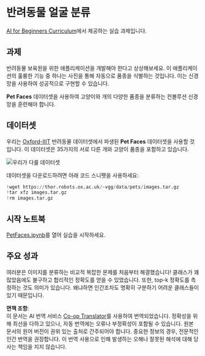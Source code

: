<!--
CO_OP_TRANSLATOR_METADATA:
{
  "original_hash": "f3d2cee9cb3c52160419e560c57a690e",
  "translation_date": "2025-08-24T21:30:23+00:00",
  "source_file": "lessons/4-ComputerVision/07-ConvNets/lab/README.md",
  "language_code": "ko"
}
-->
# 반려동물 얼굴 분류

[AI for Beginners Curriculum](https://github.com/microsoft/ai-for-beginners)에서 제공하는 실습 과제입니다.

## 과제

반려동물 보육원을 위한 애플리케이션을 개발해야 한다고 상상해보세요. 이 애플리케이션의 훌륭한 기능 중 하나는 사진을 통해 자동으로 품종을 식별하는 것입니다. 이는 신경망을 사용하여 성공적으로 구현할 수 있습니다.

**Pet Faces** 데이터셋을 사용하여 고양이와 개의 다양한 품종을 분류하는 컨볼루션 신경망을 훈련해야 합니다.

## 데이터셋

우리는 [Oxford-IIIT](https://www.robots.ox.ac.uk/~vgg/data/pets/) 반려동물 데이터셋에서 파생된 **Pet Faces** 데이터셋을 사용할 것입니다. 이 데이터셋은 35가지의 서로 다른 개와 고양이 품종을 포함하고 있습니다.

![우리가 다룰 데이터셋](../../../../../../translated_images/data.50b2a9d5484bdbf0f52f5765b381cec9efe2bd296a98f007f90bedb6ac67f2a8.ko.png)

데이터셋을 다운로드하려면 아래 코드 스니펫을 사용하세요:

```python
!wget https://thor.robots.ox.ac.uk/~vgg/data/pets/images.tar.gz
!tar xfz images.tar.gz
!rm images.tar.gz
```

## 시작 노트북

[PetFaces.ipynb](../../../../../../lessons/4-ComputerVision/07-ConvNets/lab/PetFaces.ipynb)를 열어 실습을 시작하세요.

## 주요 성과

여러분은 이미지를 분류하는 비교적 복잡한 문제를 처음부터 해결했습니다! 클래스가 꽤 많았음에도 불구하고 합리적인 정확도를 얻을 수 있었습니다. 또한, top-k 정확도를 측정하는 것도 의미가 있습니다. 왜냐하면 인간조차도 명확히 구분하기 어려운 클래스들이 있기 때문입니다.

**면책 조항**:  
이 문서는 AI 번역 서비스 [Co-op Translator](https://github.com/Azure/co-op-translator)를 사용하여 번역되었습니다. 정확성을 위해 최선을 다하고 있으나, 자동 번역에는 오류나 부정확성이 포함될 수 있습니다. 원본 문서의 원어 버전이 권위 있는 출처로 간주되어야 합니다. 중요한 정보의 경우, 전문적인 인간 번역을 권장합니다. 이 번역 사용으로 인해 발생하는 오해나 잘못된 해석에 대해 당사는 책임을 지지 않습니다.